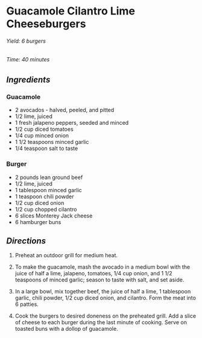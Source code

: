 # Guacamole Cilantro Lime Cheeseburgers

######  Yield: 6 burgers
######  Time: 40 minutes

##  *Ingredients*
### Guacamole
- 2 avocados - halved, peeled, and pitted
- 1/2 lime, juiced
- 1 fresh jalapeno peppers, seeded and minced
- 1/2 cup diced tomatoes
- 1/4 cup minced onion
- 1 1/2 teaspoons minced garlic
- 1/4 teaspoon salt to taste
### Burger
- 2 pounds lean ground beef
- 1/2 lime, juiced
- 1 tablespoon minced garlic
- 1 teaspoon chili powder
- 1/2 cup diced onion
- 1/2 cup chopped cilantro
- 6 slices Monterey Jack cheese
- 6 hamburger buns

##  *Directions*
1. Preheat an outdoor grill for medium heat.

2. To make the guacamole, mash the avocado in a medium bowl with the juice of half a lime, jalapeno, tomatoes, 1/4 cup onion, and 1 1/2 teaspoons of minced garlic; season to taste with salt, and set aside.

3. In a large bowl, mix together beef, the juice of half a lime, 1 tablespoon garlic, chili powder, 1/2 cup diced onion, and cilantro. Form the meat into 6 patties.

4. Cook the burgers to desired doneness on the preheated grill. Add a slice of cheese to each burger during the last minute of cooking. Serve on toasted buns with a dollop of guacamole.
